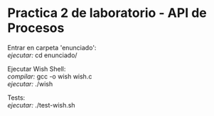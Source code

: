 # Practica 2 de laboratorio - API de Procesos #

Entrar en carpeta 'enunciado': <br />
*ejecutar:* cd enunciado/

Ejecutar Wish Shell: <br />
*compilar:* gcc -o wish wish.c <br />
*ejecutar:* ./wish

Tests: <br />
*ejecutar:* ./test-wish.sh